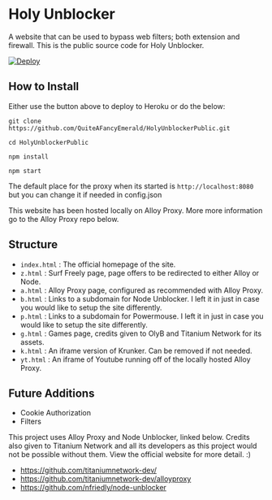 # Holy Unblocker
A website that can be used to bypass web filters; both extension and firewall. This is the public source code for Holy Unblocker.

[![Deploy](https://www.herokucdn.com/deploy/button.svg)](https://heroku.com/deploy?template=https://github.com/QuiteAFancyEmerald/HolyUB/)

## How to Install

Either use the button above to deploy to Heroku or do the below:

`git clone https://github.com/QuiteAFancyEmerald/HolyUnblockerPublic.git`

`cd HolyUnblockerPublic`

`npm install`

`npm start`

The default place for the proxy when its started is `http://localhost:8080` but you can change it if needed in config.json

This website has been hosted locally on Alloy Proxy. More more information go to the Alloy Proxy repo below.


## Structure
- `index.html` : The official homepage of the site.
- `z.html` : Surf Freely page, page offers to be redirected to either Alloy or Node.
- `a.html` : Alloy Proxy page, configured as recommended with Alloy Proxy.
- `b.html` : Links to a subdomain for Node Unblocker. I left it in just in case you would like to setup the site differently.
- `p.html` : Links to a subdomain for Powermouse. I left it in just in case you would like to setup the site differently.
- `g.html` : Games page, credits given to OlyB and Titanium Network for its assets.
- `k.html` : An iframe version of Krunker. Can be removed if not needed.
- `yt.html` : An iframe of Youtube running off of the locally hosted Alloy Proxy.

## Future Additions
- Cookie Authorization
- Filters

This project uses Alloy Proxy and Node Unblocker, linked below. Credits also given to Titanium Network and all its developers as this project would not be possible without them. View the official website for more detail. :)

- https://github.com/titaniumnetwork-dev/
- https://github.com/titaniumnetwork-dev/alloyproxy
- https://github.com/nfriedly/node-unblocker
